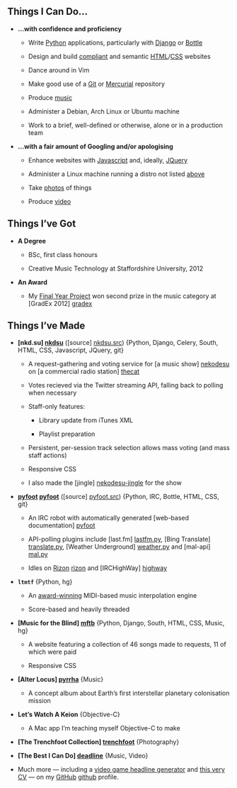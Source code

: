 ## Things I Can Do…

- <a id="confident"></a>**…with confidence and proficiency**

    - Write [Python](#Python) applications, particularly with [Django](#Django) or [Bottle](#Bottle)

    - Design and build [compliant](http://validator.w3.org/check?uri=cv.musicfortheblind.co.uk) and semantic [HTML](#HTML)/[CSS](#CSS) websites

    - Dance around in Vim 

    - Make good use of a [Git](#git) or [Mercurial](#hg) repository

    - Produce [music](#Music)

    - Administer a Debian, Arch Linux or Ubuntu machine

    - Work to a brief, well-defined or otherwise, alone or in a production team

- <a id="working"></a>**…with a fair amount of Googling and/or apologising**

    - Enhance websites with [Javascript](#Javascript) and, ideally, [JQuery](#JQuery)

    - Administer a Linux machine running a distro not listed [above](#confident)

    - Take [photos](#Photography) of things

    - Produce [video](#Video)


## Things I’ve Got

- <a id="degree"></a>**A Degree**

    - BSc, first class honours

    - Creative Music Technology at Staffordshire University, 2012

- <a id="gradex"></a>**An Award**
    
    - My [Final Year Project](#ltmtf) won second prize in the music category at [GradEx 2012] [gradex]

## Things I’ve Made

- **[nkd.su] [nkdsu]** ([source] [nkdsu.src]) {Python, Django, Celery, South, HTML, CSS, Javascript, JQuery, git}

    - A request-gathering and voting service for [a music show] [nekodesu] on [a commercial radio station] [thecat]

    - Votes recieved via the Twitter streaming API, falling back to polling when necessary

    - Staff-only features:
        
        - Library update from iTunes XML

        - Playlist preparation

    - Persistent, per-session track selection allows mass voting (and mass staff actions)

    - Responsive CSS

    - I also made the [jingle] [nekodesu-jingle] for the show

- **[pyfoot] [pyfoot]** ([source] [pyfoot.src]) {Python, IRC, Bottle, HTML, CSS, git}

    - An IRC robot with automatically generated [web-based documentation] [pyfoot]

    - API-polling plugins include  [last.fm] [lastfm.py], [Bing Translate] [translate.py], [Weather Underground] [weather.py] and [mal-api] [mal.py]

    - Idles on [Rizon] [rizon] and [IRCHighWay] [highway]

- <a id="ltmtf"></a>**`ltmtf`** {Python, hg}

    - An [award-winning](#gradex) MIDI-based music interpolation engine

    - Score-based and heavily threaded

- **[Music for the Blind] [mftb]** {Python, Django, South, HTML, CSS, Music, hg}

    - A website featuring a collection of 46 songs made to requests, 11 of which were paid

    - Responsive CSS

- **[Alter Locus] [pyrrha]** {Music}

    - A concept album about Earth’s first interstellar planetary colonisation mission

- **Let’s Watch A Keion** {Objective-C}

    - A Mac app I’m teaching myself Objective-C to make

- **[The Trenchfoot Collection] [trenchfoot]** {Photography}
    
- **[The Best I Can Do] [deadline]** {Music, Video}

- <a id="more"></a>Much more — including a [video game headline generator](https://github.com/colons/scoops) and [this very CV](https://github.com/colons/cv) — on my [GitHub] [github] profile.


[nkdsu]: http://nkd.su/ "nkd.su"
[nkdsu.src]: https://github.com/colons/nkdsu "nkdsu on GitHub"
[thecat]: http://thisisthecat.com/ "The Cat"
[nekodesu]: http://thisisthecat.com/index.php/neko-desu "Neko Desu"
[nekodesu-jingle]: https://soundcloud.com/nivi/neko-desu

[gradex]: http://www.staffs.ac.uk/events/gradex/2012/prizewinners/index.jsp#music "GradEx 2012 Music Prizewinners"

[cv]: http://cv.musicfortheblind.co.uk/ "Iain Dawson’s CV"

[pyfoot]: http://woof.bldm.us/ "pyfoot documentation"
[pyfoot.src]: https://github.com/colons/pyfoot "pyfoot on GitHub"
[mal.py]: https://github.com/colons/pyfoot-plugins/blob/master/mal.py "mal.py in pyfoot-plugins"
[lastfm.py]: https://github.com/colons/pyfoot-plugins/blob/master/lastfm.py "lastfm.py in pyfoot-plugins"
[ddg.py]: https://github.com/colons/pyfoot-plugins/blob/master/ddg.py "ddg.py in pyfoot-plugins"
[translate.py]: https://github.com/colons/pyfoot-plugins/blob/master/translate.py "translate.py in pyfoot-plugins"
[weather.py]: https://github.com/colons/pyfoot-plugins/blob/master/weather.py "weather.py in pyfoot-plugins"

[rizon]: http://woof.bldm.us/help/rizon/ "Rizon"
[highway]: http://woof.bldm.us/help/highway/ "IRCHighWay"

[github]: https://github.com/colons "colons on Github"

[scoops]: http://scoops.bldm.us/ "scoops"

[mftb.home]: http://www.musicfortheblind.co.uk/ "Music for the Blind"
[mftb]: http://www.musicfortheblind.co.uk/requests "Music for the Blind/requests"
[mftb.projects]: http://www.musicfortheblind.co.uk/projects "Music for the Blind/projects"
[contact]: http://www.musicfortheblind.co.uk/contact "Music for the Blind/contact"

[pyrrha]: http://nivi.bandcamp.com/album/alter-locus/ "Alter Locus"
[trenchfoot]: https://colons.snapjoy.com/albums/205814788331186243 "The Trenchfoot Collection"
[deadline]: http://www.youtube.com/watch?v=vqtwlwnpGto "The Best I Can Do"

